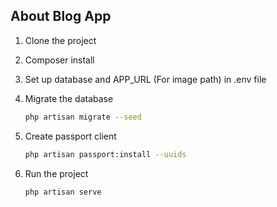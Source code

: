 ## About Blog App
1. Clone the project

2. Composer install

3. Set up database and APP_URL (For image path) in .env file

4. Migrate the database
    ```sh
    php artisan migrate --seed
    ```

5. Create passport client
    ```sh
    php artisan passport:install --uuids
    ```

6. Run the project
    ```sh
    php artisan serve
    ```

